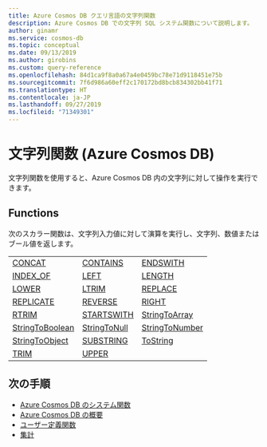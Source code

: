 ```yaml
---
title: Azure Cosmos DB クエリ言語の文字列関数
description: Azure Cosmos DB での文字列 SQL システム関数について説明します。
author: ginamr
ms.service: cosmos-db
ms.topic: conceptual
ms.date: 09/13/2019
ms.author: girobins
ms.custom: query-reference
ms.openlocfilehash: 84d1ca9f8a0a67a4e0459bc78e71d9118451e75b
ms.sourcegitcommit: 7f6d986a60eff2c170172bd8bcb834302bb41f71
ms.translationtype: HT
ms.contentlocale: ja-JP
ms.lasthandoff: 09/27/2019
ms.locfileid: "71349301"
---
```

# <a name="string-functions-azure-cosmos-db"></a>文字列関数 (Azure Cosmos DB)

文字列関数を使用すると、Azure Cosmos DB 内の文字列に対して操作を実行できます。

## <a name="functions"></a>Functions

次のスカラー関数は、文字列入力値に対して演算を実行し、文字列、数値またはブール値を返します。
  
||||  
|-|-|-|  
|[CONCAT](sql-query-concat.md)|[CONTAINS](sql-query-contains.md)|[ENDSWITH](sql-query-endswith.md)|  
|[INDEX_OF](sql-query-index-of.md)|[LEFT](sql-query-left.md)|[LENGTH](sql-query-length.md)|  
|[LOWER](sql-query-lower.md)|[LTRIM](sql-query-ltrim.md)|[REPLACE](sql-query-replace.md)|  
|[REPLICATE](sql-query-replicate.md)|[REVERSE](sql-query-reverse.md)|[RIGHT](sql-query-right.md)|  
|[RTRIM](sql-query-rtrim.md)|[STARTSWITH](sql-query-startswith.md)|[StringToArray](sql-query-stringtoarray.md)|
|[StringToBoolean](sql-query-stringtoboolean.md)|[StringToNull](sql-query-stringtonull.md)|[StringToNumber](sql-query-stringtonumber.md)|
|[StringToObject](sql-query-stringtoobject.md)|[SUBSTRING](sql-query-substring.md)|[ToString](sql-query-tostring.md)|
|[TRIM](sql-query-trim.md)|[UPPER](sql-query-upper.md)||
  

## <a name="next-steps"></a>次の手順

- [Azure Cosmos DB のシステム関数](sql-query-system-functions.md)
- [Azure Cosmos DB の概要](introduction.md)
- [ユーザー定義関数](sql-query-udfs.md)
- [集計](sql-query-aggregates.md)
